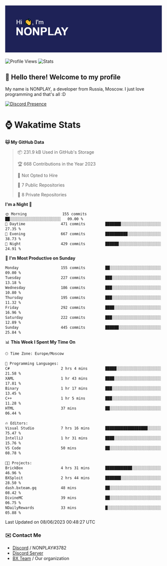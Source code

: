 ![Discord Presence](./header.png)
<br></br>
![Profile Views](https://komarev.com/ghpvc/?username=NONPLAYT&color=blue&style=for-the-badge)
![Stats](https://img.shields.io/badge/0%25-OPTIMIZED-orange?style=for-the-badge)


## :wave: Hello there! Welcome to my profile

My name is NONPLAY, a developer from Russia, Moscow. I just love programming and that's all :D

[![Discord Presence](https://lanyard.cnrad.dev/api/597087584090587177)](https://discord.com/users/597087584090587177) 

# ⌚ Wakatime Stats

<!--START_SECTION:waka-->
**🐱 My GitHub Data** 

> 📦 231.9 kB Used in GitHub's Storage 
 > 
> 🏆 668 Contributions in the Year 2023
 > 
> 🚫 Not Opted to Hire
 > 
> 📜 7 Public Repositories 
 > 
> 🔑 8 Private Repositories 
 > 
**I'm a Night 🦉** 

```text
🌞 Morning                155 commits         ██░░░░░░░░░░░░░░░░░░░░░░░   09.00 % 
🌆 Daytime                471 commits         ███████░░░░░░░░░░░░░░░░░░   27.35 % 
🌃 Evening                667 commits         ██████████░░░░░░░░░░░░░░░   38.73 % 
🌙 Night                  429 commits         ██████░░░░░░░░░░░░░░░░░░░   24.91 % 
```
📅 **I'm Most Productive on Sunday** 

```text
Monday                   155 commits         ██░░░░░░░░░░░░░░░░░░░░░░░   09.00 % 
Tuesday                  227 commits         ███░░░░░░░░░░░░░░░░░░░░░░   13.18 % 
Wednesday                186 commits         ███░░░░░░░░░░░░░░░░░░░░░░   10.80 % 
Thursday                 195 commits         ███░░░░░░░░░░░░░░░░░░░░░░   11.32 % 
Friday                   292 commits         ████░░░░░░░░░░░░░░░░░░░░░   16.96 % 
Saturday                 222 commits         ███░░░░░░░░░░░░░░░░░░░░░░   12.89 % 
Sunday                   445 commits         ██████░░░░░░░░░░░░░░░░░░░   25.84 % 
```


📊 **This Week I Spent My Time On** 

```text
🕑︎ Time Zone: Europe/Moscow

💬 Programming Languages: 
C#                       2 hrs 4 mins        █████░░░░░░░░░░░░░░░░░░░░   21.58 % 
XAML                     1 hr 43 mins        ████░░░░░░░░░░░░░░░░░░░░░   17.81 % 
Binary                   1 hr 17 mins        ███░░░░░░░░░░░░░░░░░░░░░░   13.45 % 
C++                      1 hr 5 mins         ███░░░░░░░░░░░░░░░░░░░░░░   11.28 % 
HTML                     37 mins             ██░░░░░░░░░░░░░░░░░░░░░░░   06.44 % 

🔥 Editors: 
Visual Studio            7 hrs 16 mins       ███████████████████░░░░░░   75.47 % 
IntelliJ                 1 hr 31 mins        ████░░░░░░░░░░░░░░░░░░░░░   15.76 % 
VS Code                  50 mins             ██░░░░░░░░░░░░░░░░░░░░░░░   08.78 % 

🐱‍💻 Projects: 
BrickBox                 4 hrs 31 mins       ████████████░░░░░░░░░░░░░   46.96 % 
BXSploit                 2 hrs 44 mins       ███████░░░░░░░░░░░░░░░░░░   28.50 % 
dash.bxteam.gq           48 mins             ██░░░░░░░░░░░░░░░░░░░░░░░   08.42 % 
DivineMC                 39 mins             ██░░░░░░░░░░░░░░░░░░░░░░░   06.75 % 
NDailyRewards            33 mins             █░░░░░░░░░░░░░░░░░░░░░░░░   05.88 % 
```


 Last Updated on 08/06/2023 00:48:27 UTC
<!--END_SECTION:waka-->

### ✉️ Contact Me

- [Discord](https://discord.com/users/597087584090587177) / NONPLAY#3782
- [Discord Server](https://discord.gg/p7cxhw7E2M)
- [BX Team](https://github.com/BX-Team) / Our organization
